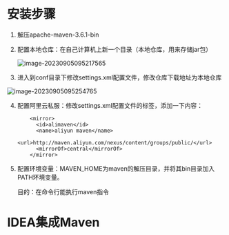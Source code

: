 # 安装步骤

1. 解压apache-maven-3.6.1-bin

2. 配置本地仓库：在自己计算机上新一个目录（本地仓库，用来存储jar包）

   ![image-20230905095217565](C:/Users/xtk/AppData/Roaming/Typora/typora-user-images/image-20230905095217565.png)

3. 进入到conf目录下修改settings.xml配置文件，修改仓库下载地址为本地仓库

![image-20230905095254765](C:/Users/xtk/AppData/Roaming/Typora/typora-user-images/image-20230905095254765.png)

4. 配置阿里云私服：修改settings.xml配置文件的<mirrors>标签，添加一下内容：

   ```
       <mirror>  
         <id>alimaven</id>  
         <name>aliyun maven</name>  
         <url>http://maven.aliyun.com/nexus/content/groups/public/</url>
         <mirrorOf>central</mirrorOf>          
       </mirror>
   ```

5. 配置环境变量：MAVEN_HOME为maven的解压目录，并将其bin目录加入PATH环境变量。

   目的：在命令行能执行maven指令



# IDEA集成Maven